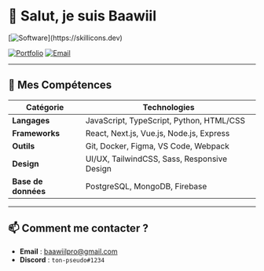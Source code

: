 # 👋 Salut, je suis **Baawiil**

[![Software](https://skillicons.dev/icons?i=js,html,css,pr,au,ae,discord,discordjs,lua,)](https://skillicons.dev)

[![Portfolio](https://img.shields.io/badge/Portfolio-%23000000.svg?style=for-the-badge&logo=firefox&logoColor=#FF7139)](baawiil.fr)
[![Email](https://img.shields.io/badge/Email-D14836?style=for-the-badge&logo=gmail&logoColor=white)](mailto:baawiilpro@gmail.com)

---

## 🔧 **Mes Compétences**
<custom-element data-json="%7B%22type%22%3A%22table-metadata%22%2C%22attributes%22%3A%7B%22title%22%3A%22Technologies%22%7D%7D" />

| Catégorie       | Technologies                                                                 |
|-----------------|------------------------------------------------------------------------------|
| **Langages**    | JavaScript, TypeScript, Python, HTML/CSS                                    |
| **Frameworks**  | React, Next.js, Vue.js, Node.js, Express                                    |
| **Outils**      | Git, Docker, Figma, VS Code, Webpack                                        |
| **Design**      | UI/UX, TailwindCSS, Sass, Responsive Design                                 |
| **Base de données** | PostgreSQL, MongoDB, Firebase                                           |

---

## 📫 **Comment me contacter ?**
- **Email** : [baawiilpro@gmail.com](mailto\:baawiilpro@gmail.com)
- **Discord** : `ton-pseudo#1234`
